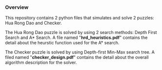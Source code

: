 ### Overview

This repository contains 2 python files that simulates and solve 2 puzzles: Hua Rong Dao and Checker.

The Hua Rong Dao puzzle is solved by using 2 search methods: Depth First Search and A* Search. A file named "__hrd_heuristics.pdf__" contains the detail about the heurstic function used for the A* search.

The Checker puzzle is solved by using Depth-first Min-Max search tree. A filed named "__checker_design.pdf__" contains the detail about the overall algorithm description for the solver.
